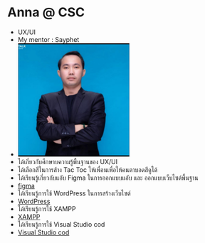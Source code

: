 # Anna @ CSC

+ UX/UI
+ My mentor : Sayphet
+ <img src='/Photos/aiysp.jpg' width='250'>
+ ได้เกี่ยวกับศึกษาบความรู้พื้นฐานของ UX/UI
+ ได้เลือกสีในการส้าง Tac Toc ให้เพื่อนเพื่อให้คนตาบอดสีดูได้
+ ได้เรียนรู้เกี่ยวกับแอับ Figma ในการออกแบบแอับ และ ออกแบบเว็บไซต์พื้นฐาน                          
+ [figma]( https://www.figma.com/)
+ ได้เรียนรู้การใช้ WordPress ในการสร้างเว็บไซต์
+ [WordPress](https://wordpress.com/?aff=58022&cid=8348279&cmp_id=9808156547&adg_id=98727271423&kwd=wordpress&device=c&gad_source=1&gclid=CjwKCAjw_LOwBhBFEiwAmSEQAROzRTFRga3ZPV4LjqDyuQVvt-Az76tHfORDLN2DH7D2KnJyg_ukJBoCXH4QAvD_BwE)
+ ได้เรียนรู้การใช้ XAMPP 
+ [XAMPP](https://www.apachefriends.org/)
+ ได้เรียนรู้การใช้ Visual Studio cod
+ [Visual Studio cod](https://code.visualstudio.com/)
